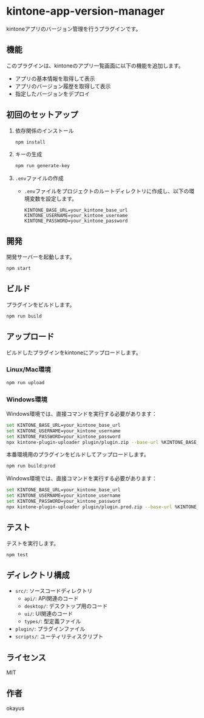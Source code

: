 # kintone-app-version-manager

kintoneアプリのバージョン管理を行うプラグインです。

## 機能

このプラグインは、kintoneのアプリ一覧画面に以下の機能を追加します。

- アプリの基本情報を取得して表示
- アプリのバージョン履歴を取得して表示
- 指定したバージョンをデプロイ

## 初回のセットアップ

1. 依存関係のインストール
    ```sh
    npm install
    ```

2. キーの生成
    ```sh
    npm run generate-key
    ```

3. `.env`ファイルの作成
    - `.env`ファイルをプロジェクトのルートディレクトリに作成し、以下の環境変数を設定します。
        ```
        KINTONE_BASE_URL=your_kintone_base_url
        KINTONE_USERNAME=your_kintone_username
        KINTONE_PASSWORD=your_kintone_password
        ```

## 開発

開発サーバーを起動します。
```sh
npm start
```

## ビルド

プラグインをビルドします。
```sh
npm run build
```

## アップロード

ビルドしたプラグインをkintoneにアップロードします。

### Linux/Mac環境
```sh
npm run upload
```

### Windows環境
Windows環境では、直接コマンドを実行する必要があります：
```sh
set KINTONE_BASE_URL=your_kintone_base_url
set KINTONE_USERNAME=your_kintone_username
set KINTONE_PASSWORD=your_kintone_password
npx kintone-plugin-uploader plugin/plugin.zip --base-url %KINTONE_BASE_URL% --username %KINTONE_USERNAME% --password %KINTONE_PASSWORD%
```

本番環境用のプラグインをビルドしてアップロードします。
```sh
npm run build:prod
```

Windows環境では、直接コマンドを実行する必要があります：
```sh
set KINTONE_BASE_URL=your_kintone_base_url
set KINTONE_USERNAME=your_kintone_username
set KINTONE_PASSWORD=your_kintone_password
npx kintone-plugin-uploader plugin/plugin.prod.zip --base-url %KINTONE_BASE_URL% --username %KINTONE_USERNAME% --password %KINTONE_PASSWORD%
```

## テスト

テストを実行します。
```sh
npm test
```

## ディレクトリ構成

- `src/`: ソースコードディレクトリ
  - `api/`: API関連のコード
  - `desktop/`: デスクトップ用のコード
  - `ui/`: UI関連のコード
  - `types/`: 型定義ファイル
- `plugin/`: プラグインファイル
- `scripts/`: ユーティリティスクリプト

## ライセンス

MIT

## 作者

okayus